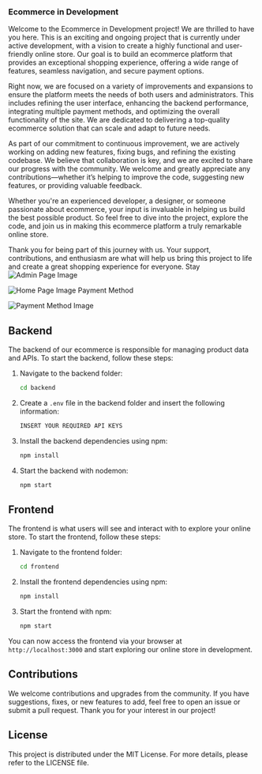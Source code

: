 

### Ecommerce in Development

Welcome to the Ecommerce in Development project! We are thrilled to have you here. This is an exciting and ongoing project that is currently under active development, with a vision to create a highly functional and user-friendly online store. Our goal is to build an ecommerce platform that provides an exceptional shopping experience, offering a wide range of features, seamless navigation, and secure payment options.

Right now, we are focused on a variety of improvements and expansions to ensure the platform meets the needs of both users and administrators. This includes refining the user interface, enhancing the backend performance, integrating multiple payment methods, and optimizing the overall functionality of the site. We are dedicated to delivering a top-quality ecommerce solution that can scale and adapt to future needs.

As part of our commitment to continuous improvement, we are actively working on adding new features, fixing bugs, and refining the existing codebase. We believe that collaboration is key, and we are excited to share our progress with the community. We welcome and greatly appreciate any contributions—whether it’s helping to improve the code, suggesting new features, or providing valuable feedback.

Whether you're an experienced developer, a designer, or someone passionate about ecommerce, your input is invaluable in helping us build the best possible product. So feel free to dive into the project, explore the code, and join us in making this ecommerce platform a truly remarkable online store.

Thank you for being part of this journey with us. Your support, contributions, and enthusiasm are what will help us bring this project to life and create a great shopping experience for everyone. Stay
![Admin Page Image](https://github.com/PixelPunkNFT/shop/assets/81959327/d4ee3f3e-3dfb-44ef-bed4-9b969786c762)

![Home Page Image](https://github.com/PixelPunkNFT/shop/assets/81959327/c41cb88d-cbea-4822-a1db-8dc6d97280b9)
 Payment Method

![Payment Method Image](https://github.com/PixelPunkNFT/shop/assets/81959327/82831648-ce82-4b9c-81e2-d59ab6e52d5a)


## Backend

The backend of our ecommerce is responsible for managing product data and APIs. To start the backend, follow these steps:

1. Navigate to the backend folder:
   ```sh
   cd backend
   ```

2. Create a `.env` file in the backend folder and insert the following information:
   ```sh
   INSERT YOUR REQUIRED API KEYS
   ```

3. Install the backend dependencies using npm:
   ```sh
   npm install
   ```

4. Start the backend with nodemon:
   ```sh
   npm start
   ```

## Frontend

The frontend is what users will see and interact with to explore your online store. To start the frontend, follow these steps:

1. Navigate to the frontend folder:
   ```sh
   cd frontend
   ```

2. Install the frontend dependencies using npm:
   ```sh
   npm install
   ```

3. Start the frontend with npm:
   ```sh
   npm start
   ```

You can now access the frontend via your browser at `http://localhost:3000` and start exploring our online store in development.

## Contributions

We welcome contributions and upgrades from the community. If you have suggestions, fixes, or new features to add, feel free to open an issue or submit a pull request. Thank you for your interest in our project!

## License

This project is distributed under the MIT License. For more details, please refer to the LICENSE file.


 





